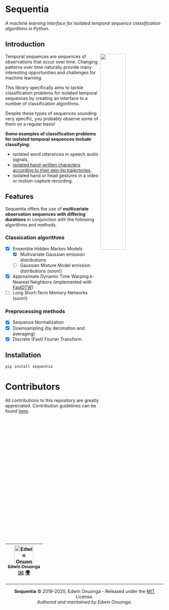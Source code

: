 # Sequentia

_A machine learning interface for isolated temporal sequence classification algorithms in Python._

## Introduction

<img src="https://i.ibb.co/gPymgs4/classifier.png" width="40%" align="right"></img>

Temporal sequences are sequences of observations that occur over time. Changing patterns over time naturally provide many interesting opportunities and challenges for machine learning.

This library specifically aims to tackle classification problems for isolated temporal sequences by creating an interface to a number of classification algorithms.

Despite these types of sequences sounding very specific, you probably observe some of them on a regular basis!

**Some examples of classification problems for isolated temporal sequences include classifying**:

- isolated word utterances in speech audio signals,
- [isolated hand-written characters according to their pen-tip trajectories](./examples/Pen-Tip%20Trajectories%20(Example).ipynb),
- isolated hand or head gestures in a video or motion-capture recording.

## Features

Sequentia offers the use of **multivariate observation sequences with differing durations** in conjunction with the following algorithms and methods.

### Classication algorithms

- [x] Ensemble Hidden Markov Models
  - [x] Multivariate Gaussian emission distributions
  - [ ] Gaussian Mixture Model emission distributions (soon!)
- [x] Approximate Dynamic Time Warping k-Nearest Neighbors (implemented with [FastDTW](https://github.com/slaypni/fastdtw))
- [ ] Long Short-Term Memory Networks (soon!)

### Preprocessing methods

- [x] Sequence Normalization
- [x] Downsampling (by decimation and averaging)
- [x] Discrete (Fast) Fourier Transform

## Installation

```
pip install sequentia
```

# Contributors

All contributions to this repository are greatly appreciated. Contribution guidelines can be found [here](/CONTRIBUTING.md).

<table>
	<thead>
		<tr>
			<th align="center">
                <a href="https://github.com/eonu">
                <img src="https://avatars0.githubusercontent.com/u/24795571?s=460&v=4" alt="Edwin Onuonga" width="60px">
                <br/><sub><b>Edwin Onuonga</b></sub>
                </a>
                <br/>
                <a href="mailto:ed@eonu.net">✉️</a>
                <a href="https://eonu.net">🌍</a>
			</th>
			<!-- Add more <th></th> blocks for more contributors -->
		</tr>
	</thead>
</table>

---

<p align="center">
  <b>Sequentia</b> &copy; 2019-2020, Edwin Onuonga - Released under the <a href="https://opensource.org/licenses/MIT">MIT</a> License.<br/>
  <em>Authored and maintained by Edwin Onuonga.</em>
</p>
